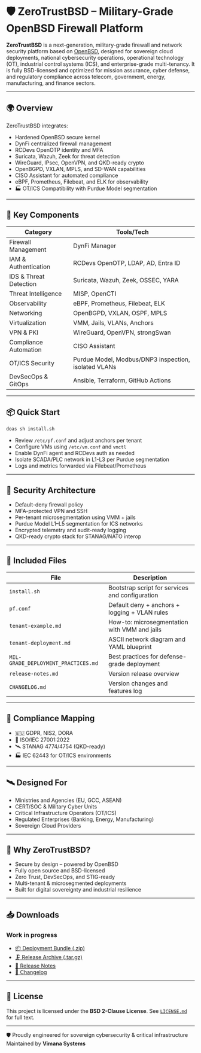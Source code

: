 # 🛡️ ZeroTrustBSD – Military-Grade OpenBSD Firewall Platform

**ZeroTrustBSD** is a next-generation, military-grade firewall and network security platform based on [OpenBSD](https://www.openbsd.org), designed for sovereign cloud deployments, national cybersecurity operations, operational technology (OT), industrial control systems (ICS), and enterprise-grade multi-tenancy. It is fully BSD-licensed and optimized for mission assurance, cyber defense, and regulatory compliance across telecom, government, energy, manufacturing, and finance sectors.

---

## 🌍 Overview

ZeroTrustBSD integrates:
- Hardened OpenBSD secure kernel
- DynFi centralized firewall management
- RCDevs OpenOTP identity and MFA
- Suricata, Wazuh, Zeek for threat detection
- WireGuard, IPsec, OpenVPN, and QKD-ready crypto
- OpenBGPD, VXLAN, MPLS, and SD-WAN capabilities
- CISO Assistant for automated compliance
- eBPF, Prometheus, Filebeat, and ELK for observability
- 🏭 OT/ICS Compatibility with Purdue Model segmentation

---

## 🧱 Key Components

| Category               | Tools/Tech                          |
|------------------------|-------------------------------------|
| Firewall Management    | DynFi Manager                       |
| IAM & Authentication   | RCDevs OpenOTP, LDAP, AD, Entra ID  |
| IDS & Threat Detection | Suricata, Wazuh, Zeek, OSSEC, YARA  |
| Threat Intelligence    | MISP, OpenCTI                       |
| Observability          | eBPF, Prometheus, Filebeat, ELK     |
| Networking             | OpenBGPD, VXLAN, OSPF, MPLS         |
| Virtualization         | VMM, Jails, VLANs, Anchors          |
| VPN & PKI              | WireGuard, OpenVPN, strongSwan      |
| Compliance Automation  | CISO Assistant                      |
| OT/ICS Security        | Purdue Model, Modbus/DNP3 inspection, isolated VLANs |
| DevSecOps & GitOps     | Ansible, Terraform, GitHub Actions  |

---

## 📦 Quick Start

```sh
doas sh install.sh
```

- Review `/etc/pf.conf` and adjust anchors per tenant
- Configure VMs using `/etc/vm.conf` and `vmctl`
- Enable DynFi agent and RCDevs auth as needed
- Isolate SCADA/PLC network in L1-L3 per Purdue segmentation
- Logs and metrics forwarded via Filebeat/Prometheus

---

## 🔐 Security Architecture

- Default-deny firewall policy
- MFA-protected VPN and SSH
- Per-tenant microsegmentation using VMM + jails
- Purdue Model L1–L5 segmentation for ICS networks
- Encrypted telemetry and audit-ready logging
- QKD-ready crypto stack for STANAG/NATO interop

---

## 📁 Included Files

| File                           | Description |
|--------------------------------|-------------|
| `install.sh`                   | Bootstrap script for services and configuration |
| `pf.conf`                      | Default deny + anchors + logging + VLAN rules |
| `tenant-example.md`            | How-to: microsegmentation with VMM and jails |
| `tenant-deployment.md`        | ASCII network diagram and YAML blueprint |
| `MIL-GRADE_DEPLOYMENT_PRACTICES.md` | Best practices for defense-grade deployment |
| `release-notes.md`             | Version release overview |
| `CHANGELOG.md`                 | Version changes and features log |

---

## 📜 Compliance Mapping

- 🇪🇺 GDPR, NIS2, DORA
- 📘 ISO/IEC 27001:2022
- 🛰️ STANAG 4774/4754 (QKD-ready)
- 🏭 IEC 62443 for OT/ICS environments

---

## 🛰️ Designed For

- Ministries and Agencies (EU, GCC, ASEAN)
- CERT/SOC & Military Cyber Units
- Critical Infrastructure Operators (OT/ICS)
- Regulated Enterprises (Banking, Energy, Manufacturing)
- Sovereign Cloud Providers

---

## 🧠 Why ZeroTrustBSD?

- Secure by design – powered by OpenBSD
- Fully open source and BSD-licensed
- Zero Trust, DevSecOps, and STIG-ready
- Multi-tenant & microsegmented deployments
- Built for digital sovereignty and industrial resilience

---

## 📥 Downloads
### Work in progress
- [📦 Deployment Bundle (.zip)](./ZeroTrustBSD-Tenant-Bundle.zip)
- [🗜️ Release Archive (.tar.gz)](./ZeroTrustBSD-Tenant-Bundle.tar.gz)
- [📄 Release Notes](./release-notes.md)
- [📝 Changelog](./CHANGELOG.md)

---

## 📘 License

This project is licensed under the **BSD 2-Clause License**. See [`LICENSE.md`](./LICENSE.md) for full text.

---

🛡️ Proudly engineered for sovereign cybersecurity & critical infrastructure  
Maintained by **Vimana Systems**

